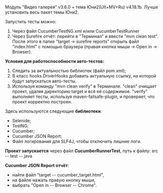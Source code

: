 Модуль "Видео галерея" v3.6.0 + тема Юни2(Ult+MV+Ru) v4.18.1b. Лучше установить весь пакет темы Юни2.

Запустить тесты можно:
1) Через файл CucumberTestNG.xml и/или CucumberTestRunner
2) Через Surefire отчёт: перейти в "Терминал" и ввести "mvn clean test". После этого в папке "target -> surefire reports"
   открыть файл "index.html" с помощью браузера (правая кнопка мыши -> Open in -> Browser).

**Условия для работоспособности авто-тестов:**
1) Следить за актуальностью библиотек (файл pom.xml);
2) В класс hooks.DriverHooks добавить актуальную ссылку, на которой будут запускаться авто-тесты.
3) Используя команду "mvn clean verify" в Терминале. "clean" очищает проект, удаляя директорию target и всё её содержимое. "verify" выполняет тесты, используя maven-failsafe-plugin, и проверяет, что проект корректно построен.


Здесь используются следующие **библиотеки**:
* Selenide;
* TestNG;
* Cucumber;
* Cucumber JSON Report;
* Файл логирования для SLF4J, чтобы отключить лишние логи.

**Проект запускается** через файл **CucumberRunnerTest**, путь к файлу: src -- test -- java

**Cucumber JSON Report отчёт**:
- найти файл "target -- cucumber_target.html",
- на файле нажать правую кнопку мыши,
- выбрать "Open in -- Browser -- Chrome". 